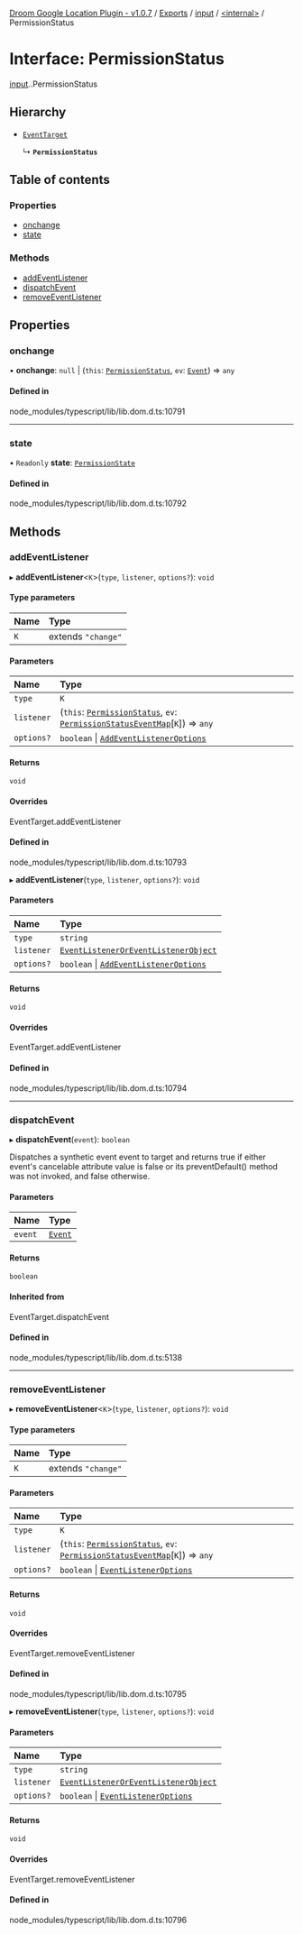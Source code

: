 [Droom Google Location Plugin - v1.0.7](../README.md) / [Exports](../modules.md) / [input](../modules/input.md) / [<internal\>](../modules/input._internal_.md) / PermissionStatus

# Interface: PermissionStatus

[input](../modules/input.md).[<internal>](../modules/input._internal_.md).PermissionStatus

## Hierarchy

- [`EventTarget`](../modules/input._internal_.md#eventtarget)

  ↳ **`PermissionStatus`**

## Table of contents

### Properties

- [onchange](input._internal_.PermissionStatus.md#onchange)
- [state](input._internal_.PermissionStatus.md#state)

### Methods

- [addEventListener](input._internal_.PermissionStatus.md#addeventlistener)
- [dispatchEvent](input._internal_.PermissionStatus.md#dispatchevent)
- [removeEventListener](input._internal_.PermissionStatus.md#removeeventlistener)

## Properties

### onchange

• **onchange**: ``null`` \| (`this`: [`PermissionStatus`](../modules/input._internal_.md#permissionstatus), `ev`: [`Event`](../modules/input._internal_.md#event)) => `any`

#### Defined in

node_modules/typescript/lib/lib.dom.d.ts:10791

___

### state

• `Readonly` **state**: [`PermissionState`](../modules/input._internal_.md#permissionstate)

#### Defined in

node_modules/typescript/lib/lib.dom.d.ts:10792

## Methods

### addEventListener

▸ **addEventListener**<`K`\>(`type`, `listener`, `options?`): `void`

#### Type parameters

| Name | Type |
| :------ | :------ |
| `K` | extends ``"change"`` |

#### Parameters

| Name | Type |
| :------ | :------ |
| `type` | `K` |
| `listener` | (`this`: [`PermissionStatus`](../modules/input._internal_.md#permissionstatus), `ev`: [`PermissionStatusEventMap`](input._internal_.PermissionStatusEventMap.md)[`K`]) => `any` |
| `options?` | `boolean` \| [`AddEventListenerOptions`](input._internal_.AddEventListenerOptions.md) |

#### Returns

`void`

#### Overrides

EventTarget.addEventListener

#### Defined in

node_modules/typescript/lib/lib.dom.d.ts:10793

▸ **addEventListener**(`type`, `listener`, `options?`): `void`

#### Parameters

| Name | Type |
| :------ | :------ |
| `type` | `string` |
| `listener` | [`EventListenerOrEventListenerObject`](../modules/input._internal_.md#eventlisteneroreventlistenerobject) |
| `options?` | `boolean` \| [`AddEventListenerOptions`](input._internal_.AddEventListenerOptions.md) |

#### Returns

`void`

#### Overrides

EventTarget.addEventListener

#### Defined in

node_modules/typescript/lib/lib.dom.d.ts:10794

___

### dispatchEvent

▸ **dispatchEvent**(`event`): `boolean`

Dispatches a synthetic event event to target and returns true if either event's cancelable attribute value is false or its preventDefault() method was not invoked, and false otherwise.

#### Parameters

| Name | Type |
| :------ | :------ |
| `event` | [`Event`](../modules/input._internal_.md#event) |

#### Returns

`boolean`

#### Inherited from

EventTarget.dispatchEvent

#### Defined in

node_modules/typescript/lib/lib.dom.d.ts:5138

___

### removeEventListener

▸ **removeEventListener**<`K`\>(`type`, `listener`, `options?`): `void`

#### Type parameters

| Name | Type |
| :------ | :------ |
| `K` | extends ``"change"`` |

#### Parameters

| Name | Type |
| :------ | :------ |
| `type` | `K` |
| `listener` | (`this`: [`PermissionStatus`](../modules/input._internal_.md#permissionstatus), `ev`: [`PermissionStatusEventMap`](input._internal_.PermissionStatusEventMap.md)[`K`]) => `any` |
| `options?` | `boolean` \| [`EventListenerOptions`](input._internal_.EventListenerOptions.md) |

#### Returns

`void`

#### Overrides

EventTarget.removeEventListener

#### Defined in

node_modules/typescript/lib/lib.dom.d.ts:10795

▸ **removeEventListener**(`type`, `listener`, `options?`): `void`

#### Parameters

| Name | Type |
| :------ | :------ |
| `type` | `string` |
| `listener` | [`EventListenerOrEventListenerObject`](../modules/input._internal_.md#eventlisteneroreventlistenerobject) |
| `options?` | `boolean` \| [`EventListenerOptions`](input._internal_.EventListenerOptions.md) |

#### Returns

`void`

#### Overrides

EventTarget.removeEventListener

#### Defined in

node_modules/typescript/lib/lib.dom.d.ts:10796
